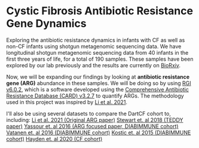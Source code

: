 # Cystic Fibrosis Antibiotic Resistance Gene Dynamics
Exploring the antibiotic resistance dynamics in infants with CF as well as non-CF infants using shotgun metagenomic sequencing data. We have longitudinal shotgun metagenomic sequencing data from 40 infants in the first three years of life, for a total of 190 samples. These samples have been explored by our lab previously and the results are currently on [BioRxiv](https://www.biorxiv.org/content/10.1101/2023.05.02.539134v1). 

Now, we will be expanding our findings by looking at **antibiotic resistance gene (ARG)** abundance in these samples. We will be doing so by using [RGI v6.0.2](https://github.com/arpcard/rgi), which is a software developed using the [Comprehensive Antibiotic Resistance Database (CARD) v3.2.7](https://card.mcmaster.ca/) to quantify ARGs. The methodology used in this project was inspired by [Li et al. 2021](https://www.sciencedirect.com/science/article/pii/S1931312821001451). 

I'll also be using several datasets to compare the DartCF cohort to, including:
[Li et al. 2021 (Original ARG paper)](https://www.sciencedirect.com/science/article/pii/S1931312821001451)
[Stewart et. al 2018 (TEDDY paper)](https://www.nature.com/articles/s41586-018-0617-x)
[Yassour et. al 2016 (ARG focused paper, DIABIMMUNE cohort)](https://www.science.org/doi/10.1126/scitranslmed.aad0917)
[Vatanen et. al 2016 (DIABIMMUNE cohort)](https://www.sciencedirect.com/science/article/pii/S0092867416303981)
[Kostic et. al 2015 (DIABIMMUNE cohort)](https://www.cell.com/cell-host-microbe/pdf/S1931-3128(15)00021-9.pdf)
[Hayden et. al 2020 (CF cohort)](https://www.nature.com/articles/s41591-019-0714-x)
